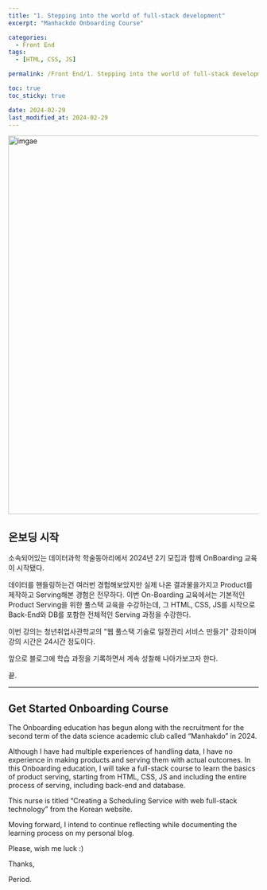 ```yaml
---
title: "1. Stepping into the world of full-stack development"
excerpt: "Manhackdo Onboarding Course"

categories:
  - Front End
tags:
  - [HTML, CSS, JS]

permalink: /Front End/1. Stepping into the world of full-stack development/

toc: true
toc_sticky: true

date: 2024-02-29
last_modified_at: 2024-02-29
---
```



<img width="761" alt="imgae" src="https://github.com/DaeSeo/DaeSeo.github.io/assets/118124409/ac162c9b-826b-457c-8833-0866526239fd">

## 온보딩 시작

소속되어있는 데이터과학 학술동아리에서 2024년 2기 모집과 함께 OnBoarding 교육이 시작됐다.

데이터를 핸들링하는건 여러번 경험해보았지만 실제 나온 결과물을가지고 Product를 제작하고 Serving해본 경험은 전무하다. 이번 On-Boarding 교육에서는 기본적인 Product Serving을 위한 풀스택 교육을 수강하는데, 그 HTML, CSS, JS를 시작으로 Back-End와 DB를 포함한 전체적인 Serving 과정을 수강한다.

이번 강의는 청년취업사관학교의 "웹 풀스택 기술로 일정관리 서비스 만들기" 강좌이며 강의 시간은 24시간 정도이다.

앞으로 블로그에 학습 과정을 기록하면서 계속 성찰해 나아가보고자 한다.

끝.

---------------------------------------------------------------

## Get Started Onboarding Course

The Onboarding education has begun along with the recruitment for the second term of the data science academic club called “Manhakdo” in 2024.

Although I have had multiple experiences of handling data, I have no experience in making products and serving them with actual outcomes. In this Onboarding education, I will take a full-stack course to learn the basics of product serving, starting from HTML, CSS, JS and including the entire process of serving, including back-end and database.

This nurse is titled “Creating a Scheduling Service with web full-stack technology” from the Korean website.

Moving forward, I intend to continue reflecting while documenting the learning process on my personal blog.

Please, wish me luck :)

Thanks,

Period.
